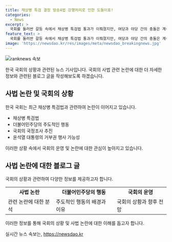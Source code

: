 ```yaml
---
title: 채상병 특검 결정 방송4법 강행처리로 인한 도돌이표!
categories:
  - News
excerpt: >
  국회를 둘러싼 갈등 속에서 채상병 특검법 통과가 이뤄졌지만, 여당과 야당 간의 충돌은 계속되고 있다. 이번 통과가 곧바로 국회 운영에 영향을 미칠 것으로 보이며, 앞으로 방송 4법을 포함한 민주당의 추가적인 법안 추진으로 국회는 더 큰 파열음을 겪을 것으로 예상되고 있다. 이에 대한 대통령의 거부권 행사 가능성도 제기되고 있으며, 여당의 강력한 추진에도 불구하고 거부권 무력화에는 아직 한계가 있다는 의견도 나왔다. 야당의 반발과 국회 운영의 불확실성이 지속될 전망이다.
feature_text: >
  국회를 둘러싼 갈등 속에서 채상병 특검법 통과가 이뤄졌지만, 여당과 야당 간의 충돌은 계속되고 있다. 이번 통과가 곧바로 국회 운영에 영향을 미칠 것으로 보이며, 앞으로 방송 4법을 포함한 민주당의 추가적인 법안 추진으로 국회는 더 큰 파열음을 겪을 것으로 예상되고 있다. 이에 대한 대통령의 거부권 행사 가능성도 제기되고 있으며, 여당의 강력한 추진에도 불구하고 거부권 무력화에는 아직 한계가 있다는 의견도 나왔다. 야당의 반발과 국회 운영의 불확실성이 지속될 전망이다.
image: 'https://newsdao.kr/res/images/meta/newsdao_breakingnews.jpg'
---
```


<p><img src="https://newsdao.kr/res/images/meta/newsdao_breakingnews.jpg" alt="ranknews 속보" /></p>

<p>한국 국회의 상황과 관련된 뉴스 기사입니다. 국회의 사법 관련 논란에 대한 더 자세한 정보와 관련된 블로그 글을 작성해보도록 하겠습니다. </p>

<h2 data-ke-size="size26">사법 논란 및 국회의 상황</h2>

<p data-ke-size="size16">한국 국회는 최근 채상병 특검법과 관련하여 논란이 이어지고 있습니다.</p>

<ul>
  <li>채상병 특검법</li>
  <li>더불어민주당의 주도적인 행동</li>
  <li>국회의 국정조사 추진</li>
  <li>윤석열 대통령의 거부권 행사 가능성</li>
</ul>

<p data-ke-size="size16">이러한 상황 속에서 국회의 운영 및 논란에 대한 관심이 높아지고 있습니다.</p>

<h2 data-ke-size="size26">사법 논란에 대한 블로그 글</h2>

<p data-ke-size="size16">국회의 상황과 관련하여 다양한 정보를 제공하고자 합니다.</p>

<table>
  <tr>
    <td style="text-align: center; height: 17px;"><b>사법 논란</b></td>
    <td style="text-align: center; height: 17px;"><b>더불어민주당의 행동</b></td>
    <td style="text-align: center; height: 17px;"><b>국회의 운영</b></td>
  </tr>
  <tr>
    <td>관련 논란에 대한 분석</td>
    <td>주도적인 행동의 배경과 이유</td>
    <td>국회의 상황과 향후 전망</td>
  </tr>
</table>

<p data-ke-size="size16">이러한 정보를 통해 국회의 상황 및 사법 논란에 대한 이해를 돕고자 합니다.</p>
실시간 뉴스 속보는, <a href="https://newsdao.kr" rel="dofollow">https://newsdao.kr</a>


